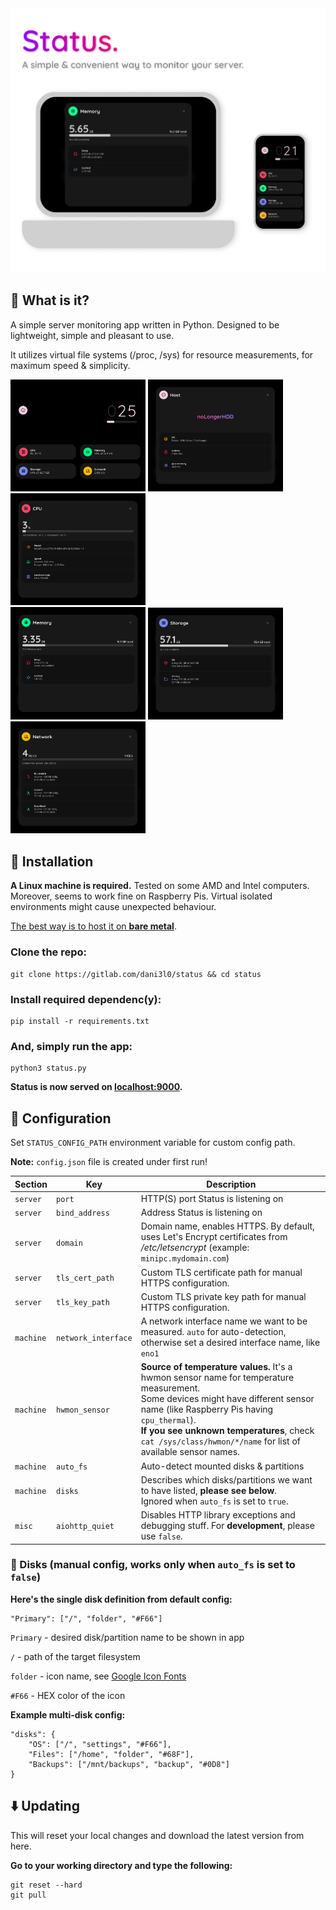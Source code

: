 <img src="screenshots/status.png" alt="Status" width="600"/>

## 🧐 What is it?

A simple server monitoring app written in Python.
Designed to be lightweight, simple and pleasant to use.

It utilizes virtual file systems (/proc, /sys) for resource measurements, for maximum speed & simplicity.

<img src="screenshots/status-1.png" alt="Status" width="216"/>
<img src="screenshots/status-2.png" alt="Status" width="216"/>
<img src="screenshots/status-3.png" alt="Status" width="216"/>
<br>
<img src="screenshots/status-4.png" alt="Status" width="216"/>
<img src="screenshots/status-5.png" alt="Status" width="216"/>
<img src="screenshots/status-6.png" alt="Status" width="216"/>

## 🚀 Installation

**A Linux machine is required.**
Tested on some AMD and Intel computers.
Moreover, seems to work fine on Raspberry Pis.
Virtual isolated environments might cause unexpected behaviour.

<u>The best way is to host it on **bare metal**</u>.

### Clone the repo:

```
git clone https://gitlab.com/dani3l0/status && cd status
```

### Install required dependenc(y):

```
pip install -r requirements.txt
```

### And, simply run the app:

```
python3 status.py
```

**Status is now served on [localhost:9000](http://localhost:9000).**


## 📝 Configuration

Set `STATUS_CONFIG_PATH` environment variable for custom config path.

**Note:** `config.json` file is created under first run!

| Section   | Key                 | Description                                                                                                                                                                                                                                                                                         |
|-----------|---------------------|-----------------------------------------------------------------------------------------------------------------------------------------------------------------------------------------------------------------------------------------------------------------------------------------------------|
| `server`  | `port`              | HTTP(S) port Status is listening on                                                                                                                                                                                                                                                                 |
| `server`  | `bind_address`      | Address Status is listening on                                                                                                                                                                                                                                                                      |
| `server`  | `domain`            | Domain name, enables HTTPS. By default, uses Let's Encrypt certificates from _/etc/letsencrypt_ (example: `minipc.mydomain.com`)                                                                                                                                                                    |
| `server`  | `tls_cert_path`     | Custom TLS certificate path for manual HTTPS configuration.                                                                                                                                                                                                                                         |
| `server`  | `tls_key_path`      | Custom TLS private key path for manual HTTPS configuration.                                                                                                                                                                                                                                         |
| `machine` | `network_interface` | A network interface name we want to be measured. `auto` for auto-detection, otherwise set a desired interface name, like `eno1`                                                                                                                                                                     |
| `machine` | `hwmon_sensor`      | **Source of temperature values.** It's a hwmon sensor name for temperature measurement.<br>Some devices might have different sensor name (like Raspberry Pis having `cpu_thermal`).<br>**If you see unknown temperatures**, check `cat /sys/class/hwmon/*/name` for list of available sensor names. |
| `machine` | `auto_fs`           | Auto-detect mounted disks & partitions                                                                                                                                                                                                                                                              |
| `machine` | `disks`             | Describes which disks/partitions we want to have listed, **please see below**.<br>Ignored when `auto_fs` is set to `true`.                                                                                                                                                                          |
| `misc`    | `aiohttp_quiet`     | Disables HTTP library exceptions and debugging stuff. For **development**, please use `false`.                                                                                                                                                                                                      |


### 💾 Disks (manual config, works only when `auto_fs` is set to `false`)

**Here's the single disk definition from default config:**

```
"Primary": ["/", "folder", "#F66"]
```

`Primary` - desired disk/partition name to be shown in app

`/` - path of the target filesystem

`folder` - icon name, see [Google Icon Fonts](https://fonts.google.com/icons)

`#F66` - HEX color of the icon


**Example multi-disk config:**

```
"disks": {
    "OS": ["/", "settings", "#F66"],
    "Files": ["/home", "folder", "#68F"],
    "Backups": ["/mnt/backups", "backup", "#0D8"]
}
```

## ⬇️ Updating

This will reset your local changes and download the latest version from here.

**Go to your working directory and type the following:**

```
git reset --hard
git pull
```
